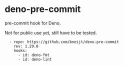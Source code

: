 # deno-pre-commit

pre-commit hook for Deno.

Not for public use yet, still have to be tested.

```
  - repo: https://github.com/bneijt/deno-pre-commit
    rev: 1.29.0
    hooks:
      - id: deno-fmt
      - id: deno-lint
```
